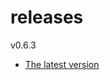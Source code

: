 # releases

v0.6.3

* [The latest version](https://github.com/inkdropapp/releases/releases/latest)

